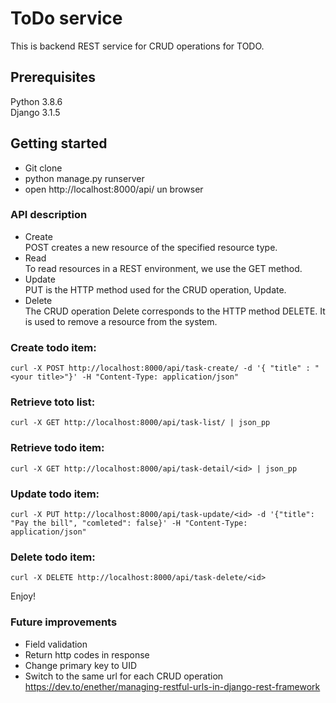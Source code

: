 # ToDo service
This is backend REST service for CRUD operations for TODO.
## Prerequisites
Python 3.8.6 \
Django 3.1.5
## Getting started
- Git clone
- python manage.py runserver
- open http://localhost:8000/api/ un browser
### API description
- Create\
POST creates a new resource of the specified resource type. 
- Read\
To read resources in a REST environment, we use the GET method.
- Update\
PUT is the HTTP method used for the CRUD operation, Update.
- Delete\
The CRUD operation Delete corresponds to the HTTP method DELETE. It is used to remove a resource from the system.
### Create todo item:
```
curl -X POST http://localhost:8000/api/task-create/ -d '{ "title" : "<your title>"}' -H "Content-Type: application/json"
```
### Retrieve toto list:
```
curl -X GET http://localhost:8000/api/task-list/ | json_pp
```
### Retrieve todo item:
```
curl -X GET http://localhost:8000/api/task-detail/<id> | json_pp

```
### Update todo item:
```
curl -X PUT http://localhost:8000/api/task-update/<id> -d '{"title": "Pay the bill", "comleted": false}' -H "Content-Type: application/json"

```
### Delete todo item:
```
curl -X DELETE http://localhost:8000/api/task-delete/<id>

```
Enjoy!

### Future improvements
- Field validation
- Return http codes in response
- Change primary key to UID
- Switch to the same url for each CRUD operation
https://dev.to/enether/managing-restful-urls-in-django-rest-framework